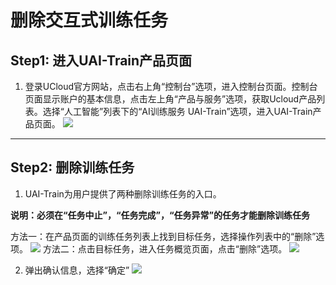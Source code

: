 

# 删除交互式训练任务

## Step1: 进入UAI-Train产品页面 

1. 登录UCloud官方网站，点击右上角“控制台”选项，进入控制台页面。控制台页面显示账户的基本信息，点击左上角“产品与服务”选项，获取Ucloud产品列表。选择“人工智能”列表下的“AI训练服务 UAI-Train”选项，进入UAI-Train产品页面。 
![](ai/uai-train/images/set-up/ai产品.jpg)

----

## Step2: 删除训练任务

1. UAI-Train为用户提供了两种删除训练任务的入口。

**说明：必须在“任务中止”，“任务完成”，“任务异常”的任务才能删除训练任务** 

方法一：在产品页面的训练任务列表上找到目标任务，选择操作列表中的“删除”选项。
![](ai/uai-train/images/set-up/deleteinterjob0.png)
方法二：点击目标任务，进入任务概览页面，点击“删除”选项。
![](ai/uai-train/images/set-up/deleteinterjob1.png)


2. 弹出确认信息，选择“确定” 
![](ai/uai-train/images/set-up/deleteinterjob2.png)


